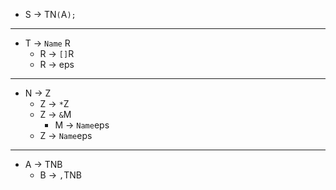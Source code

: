 * S -> TN`(`A`);`

***

* T -> `Name` R
    * R -> `[]`R
    * R -> eps

***

* N -> Z
    * Z -> `*`Z
    * Z -> `&`M
        * M -> `Name`eps
    * Z -> `Name`eps

***

* A -> TNB
    * B -> `,`TNB